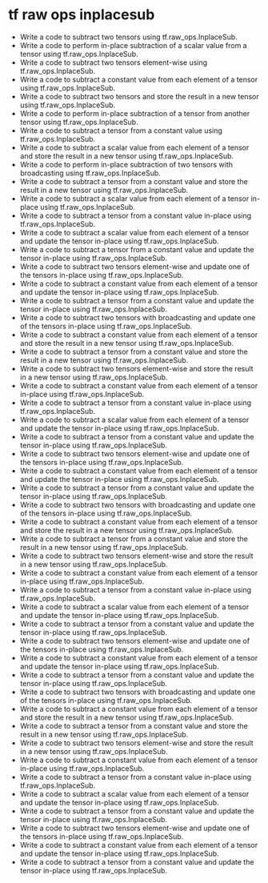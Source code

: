 # tf raw ops inplacesub

- Write a code to subtract two tensors using tf.raw_ops.InplaceSub.
- Write a code to perform in-place subtraction of a scalar value from a tensor using tf.raw_ops.InplaceSub.
- Write a code to subtract two tensors element-wise using tf.raw_ops.InplaceSub.
- Write a code to subtract a constant value from each element of a tensor using tf.raw_ops.InplaceSub.
- Write a code to subtract two tensors and store the result in a new tensor using tf.raw_ops.InplaceSub.
- Write a code to perform in-place subtraction of a tensor from another tensor using tf.raw_ops.InplaceSub.
- Write a code to subtract a tensor from a constant value using tf.raw_ops.InplaceSub.
- Write a code to subtract a scalar value from each element of a tensor and store the result in a new tensor using tf.raw_ops.InplaceSub.
- Write a code to perform in-place subtraction of two tensors with broadcasting using tf.raw_ops.InplaceSub.
- Write a code to subtract a tensor from a constant value and store the result in a new tensor using tf.raw_ops.InplaceSub.
- Write a code to subtract a scalar value from each element of a tensor in-place using tf.raw_ops.InplaceSub.
- Write a code to subtract a tensor from a constant value in-place using tf.raw_ops.InplaceSub.
- Write a code to subtract a scalar value from each element of a tensor and update the tensor in-place using tf.raw_ops.InplaceSub.
- Write a code to subtract a tensor from a constant value and update the tensor in-place using tf.raw_ops.InplaceSub.
- Write a code to subtract two tensors element-wise and update one of the tensors in-place using tf.raw_ops.InplaceSub.
- Write a code to subtract a constant value from each element of a tensor and update the tensor in-place using tf.raw_ops.InplaceSub.
- Write a code to subtract a tensor from a constant value and update the tensor in-place using tf.raw_ops.InplaceSub.
- Write a code to subtract two tensors with broadcasting and update one of the tensors in-place using tf.raw_ops.InplaceSub.
- Write a code to subtract a constant value from each element of a tensor and store the result in a new tensor using tf.raw_ops.InplaceSub.
- Write a code to subtract a tensor from a constant value and store the result in a new tensor using tf.raw_ops.InplaceSub.
- Write a code to subtract two tensors element-wise and store the result in a new tensor using tf.raw_ops.InplaceSub.
- Write a code to subtract a constant value from each element of a tensor in-place using tf.raw_ops.InplaceSub.
- Write a code to subtract a tensor from a constant value in-place using tf.raw_ops.InplaceSub.
- Write a code to subtract a scalar value from each element of a tensor and update the tensor in-place using tf.raw_ops.InplaceSub.
- Write a code to subtract a tensor from a constant value and update the tensor in-place using tf.raw_ops.InplaceSub.
- Write a code to subtract two tensors element-wise and update one of the tensors in-place using tf.raw_ops.InplaceSub.
- Write a code to subtract a constant value from each element of a tensor and update the tensor in-place using tf.raw_ops.InplaceSub.
- Write a code to subtract a tensor from a constant value and update the tensor in-place using tf.raw_ops.InplaceSub.
- Write a code to subtract two tensors with broadcasting and update one of the tensors in-place using tf.raw_ops.InplaceSub.
- Write a code to subtract a constant value from each element of a tensor and store the result in a new tensor using tf.raw_ops.InplaceSub.
- Write a code to subtract a tensor from a constant value and store the result in a new tensor using tf.raw_ops.InplaceSub.
- Write a code to subtract two tensors element-wise and store the result in a new tensor using tf.raw_ops.InplaceSub.
- Write a code to subtract a constant value from each element of a tensor in-place using tf.raw_ops.InplaceSub.
- Write a code to subtract a tensor from a constant value in-place using tf.raw_ops.InplaceSub.
- Write a code to subtract a scalar value from each element of a tensor and update the tensor in-place using tf.raw_ops.InplaceSub.
- Write a code to subtract a tensor from a constant value and update the tensor in-place using tf.raw_ops.InplaceSub.
- Write a code to subtract two tensors element-wise and update one of the tensors in-place using tf.raw_ops.InplaceSub.
- Write a code to subtract a constant value from each element of a tensor and update the tensor in-place using tf.raw_ops.InplaceSub.
- Write a code to subtract a tensor from a constant value and update the tensor in-place using tf.raw_ops.InplaceSub.
- Write a code to subtract two tensors with broadcasting and update one of the tensors in-place using tf.raw_ops.InplaceSub.
- Write a code to subtract a constant value from each element of a tensor and store the result in a new tensor using tf.raw_ops.InplaceSub.
- Write a code to subtract a tensor from a constant value and store the result in a new tensor using tf.raw_ops.InplaceSub.
- Write a code to subtract two tensors element-wise and store the result in a new tensor using tf.raw_ops.InplaceSub.
- Write a code to subtract a constant value from each element of a tensor in-place using tf.raw_ops.InplaceSub.
- Write a code to subtract a tensor from a constant value in-place using tf.raw_ops.InplaceSub.
- Write a code to subtract a scalar value from each element of a tensor and update the tensor in-place using tf.raw_ops.InplaceSub.
- Write a code to subtract a tensor from a constant value and update the tensor in-place using tf.raw_ops.InplaceSub.
- Write a code to subtract two tensors element-wise and update one of the tensors in-place using tf.raw_ops.InplaceSub.
- Write a code to subtract a constant value from each element of a tensor and update the tensor in-place using tf.raw_ops.InplaceSub.
- Write a code to subtract a tensor from a constant value and update the tensor in-place using tf.raw_ops.InplaceSub.
